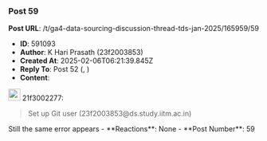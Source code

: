 ### Post 59
**Post URL**: /t/ga4-data-sourcing-discussion-thread-tds-jan-2025/165959/59
- **ID**: 591093
- **Author**: K Hari Prasath (23f2003853)
- **Created At**: 2025-02-06T06:21:39.845Z
- **Reply To**: Post 52 (, )
- **Content**:  
  <aside class="quote group-ds-students" data-username="21f3002277" data-post="52" data-topic="165959">
<div class="title">
<div class="quote-controls"></div>
<img alt="" width="24" height="24" src="https://dub1.discourse-cdn.com/flex013/user_avatar/discourse.onlinedegree.iitm.ac.in/21f3002277/48/12741_2.png" class="avatar"> 21f3002277:</div>
<blockquote>
Set up Git user (23f2003853@ds.study.iitm.ac.in)
</blockquote>
</aside>
Still the same error appears
- **Reactions**: None
- **Post Number**: 59

